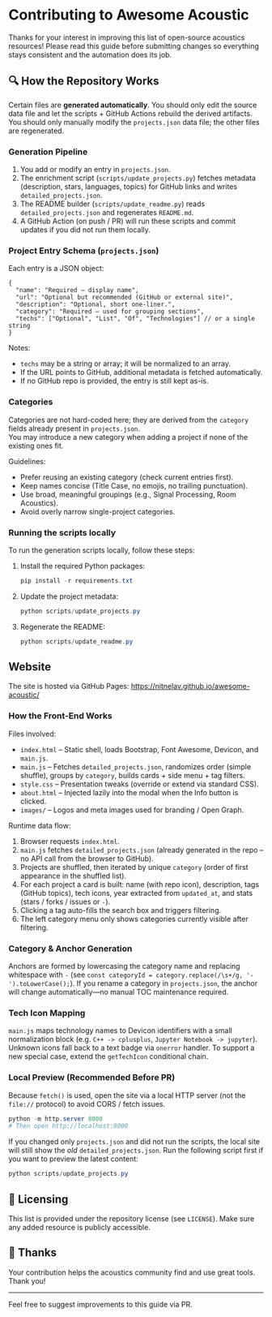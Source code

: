 # Contributing to Awesome Acoustic

Thanks for your interest in improving this list of open-source acoustics resources! Please read this guide before submitting changes so everything stays consistent and the automation does its job.

## 🔍 How the Repository Works
Certain files are **generated automatically**. You should only edit the source data file and let the scripts + GitHub Actions rebuild the derived artifacts.
You should only manually modify the `projects.json` data file; the other files are regenerated.

### Generation Pipeline
1. You add or modify an entry in `projects.json`.
2. The enrichment script (`scripts/update_projects.py`) fetches metadata (description, stars, languages, topics) for GitHub links and writes `detailed_projects.json`.
3. The README builder (`scripts/update_readme.py`) reads `detailed_projects.json` and regenerates `README.md`.
4. A GitHub Action (on push / PR) will run these scripts and commit updates if you did not run them locally.

### Project Entry Schema (`projects.json`)
Each entry is a JSON object:
```jsonc
{
  "name": "Required – display name",
  "url": "Optional but recommended (GitHub or external site)",
  "description": "Optional, short one-liner.",
  "category": "Required – used for grouping sections",
  "techs": ["Optional", "List", "Of", "Technologies"] // or a single string
}
```
Notes:
- `techs` may be a string or array; it will be normalized to an array.
- If the URL points to GitHub, additional metadata is fetched automatically.
- If no GitHub repo is provided, the entry is still kept as-is.

### Categories

Categories are not hard-coded here; they are derived from the `category` fields already present in `projects.json`.  
You may introduce a new category when adding a project if none of the existing ones fit.

Guidelines:
- Prefer reusing an existing category (check current entries first).
- Keep names concise (Title Case, no emojis, no trailing punctuation).
- Use broad, meaningful groupings (e.g., Signal Processing, Room Acoustics).
- Avoid overly narrow single-project categories.

### Running the scripts locally

To run the generation scripts locally, follow these steps:

1. Install the required Python packages:
   
   ```powershell
   pip install -r requirements.txt
   ```

2. Update the project metadata:
   
   ```powershell
   python scripts/update_projects.py
   ```

3. Regenerate the README:
   
   ```powershell
   python scripts/update_readme.py
   ```

## Website

The site is hosted via GitHub Pages: https://nitnelav.github.io/awesome-acoustic/

### How the Front-End Works
Files involved:
- `index.html` – Static shell, loads Bootstrap, Font Awesome, Devicon, and `main.js`.
- `main.js` – Fetches `detailed_projects.json`, randomizes order (simple shuffle), groups by `category`, builds cards + side menu + tag filters.
- `style.css` – Presentation tweaks (override or extend via standard CSS).
- `about.html` – Injected lazily into the modal when the Info button is clicked.
- `images/` – Logos and meta images used for branding / Open Graph.

Runtime data flow:
1. Browser requests `index.html`.
2. `main.js` fetches `detailed_projects.json` (already generated in the repo – no API call from the browser to GitHub).
3. Projects are shuffled, then iterated by unique `category` (order of first appearance in the shuffled list).
4. For each project a card is built: name (with repo icon), description, tags (GitHub topics), tech icons, year extracted from `updated_at`, and stats (stars / forks / issues or `-`).
5. Clicking a tag auto-fills the search box and triggers filtering.
6. The left category menu only shows categories currently visible after filtering.

### Category & Anchor Generation
Anchors are formed by lowercasing the category name and replacing whitespace with `-` (see `const categoryId = category.replace(/\s+/g, '-').toLowerCase();`). If you rename a category in `projects.json`, the anchor will change automatically—no manual TOC maintenance required.

### Tech Icon Mapping
`main.js` maps technology names to Devicon identifiers with a small normalization block (e.g. `C++ -> cplusplus`, `Jupyter Notebook -> jupyter`). Unknown icons fall back to a text badge via `onerror` handler. To support a new special case, extend the `getTechIcon` conditional chain.

### Local Preview (Recommended Before PR)
Because `fetch()` is used, open the site via a local HTTP server (not the `file://` protocol) to avoid CORS / fetch issues.

```powershell
python -m http.server 8000
# Then open http://localhost:8000
```

If you changed only `projects.json` and did not run the scripts, the local site will still show the *old* `detailed_projects.json`. Run the following script first if you want to preview the latest content:
```powershell
python scripts/update_projects.py
```

## 📝 Licensing
This list is provided under the repository license (see `LICENSE`). Make sure any added resource is publicly accessible.

## 🙌 Thanks
Your contribution helps the acoustics community find and use great tools. Thank you!

---
Feel free to suggest improvements to this guide via PR.
